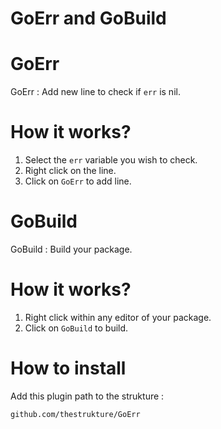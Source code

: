 # GoErr and GoBuild

# GoErr
GoErr : Add new line to check if `err` is nil.

# How it works?
1. Select the `err` variable you wish to check.
2. Right click on the line.
3. Click on `GoErr` to add line.

# GoBuild
GoBuild : Build your package.

# How it works?
1. Right click within any editor of your package.
2. Click on `GoBuild` to build.


# How to install
Add this plugin path to the strukture :

	github.com/thestrukture/GoErr


